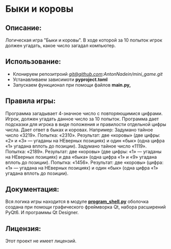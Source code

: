 # Быки и коровы

## Описание:

Логическая игра "Быки и коровы". В ходе которой за 10 попыток игрок должен угадать, какое число 
загадал компьютер.

## Использование:
* Клонируем репозитроий *git@github.com:AntonNadein/mini_game.git*
* Устанавливаем зависимоти **pyproject.toml**
* Запускаем функционал при помощи файлов **main.py,**

## Правила игры:
Программа загадывает 4-значное число с повторяющимися цифрами. Игрок, должен угадать данное число за 10 попыток.
Программа дает подсказки для игрока в виде положения и правилости отдельной цифры числа. Дает ответ в быках и коровах.
Например:
Задумано тайное число «3219».
Попытка: «2310».
Результат: две «коровы» (две цифры: «2» и «3» — угаданы на НЕверных позициях) и один «бык» 
(одна цифра «1» угадана вплоть до позиции).
Задумано тайное число «1119».
Попытка: «2189».
Результат: две «коровы» (две цифры: «1» — угаданы на НЕверных позициях) и два «быка» 
(одна цифра «1» и «9» угадана вплоть до позиции).
Попытка: «1456».
Результат: две «коровы» (цифра: «1» — угадана на НЕверных позициях) и один «бык» 
(одна цифра «1» угадана вплоть до позиции).



## Документация:
Вся логика игры находится в модуле **[program_shell.py](src%2Fprogram_shell.py)** оболочка создана
при помощи графического фреймворка Qt, набора расширений PyQt6. И программы Qt Designer.



## Лицензия:

Этот проект не имеет лицензий.